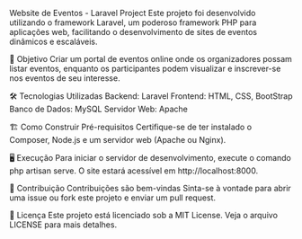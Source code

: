 Website de Eventos - Laravel Project
Este projeto foi desenvolvido utilizando o framework Laravel, um poderoso framework PHP para aplicações web, facilitando o desenvolvimento de sites de eventos dinâmicos e escaláveis.

🎯 Objetivo
Criar um portal de eventos online onde os organizadores possam listar eventos, enquanto os participantes podem visualizar e inscrever-se nos eventos de seu interesse.

🛠️ Tecnologias Utilizadas
Backend: Laravel 
Frontend: HTML, CSS, BootStrap
Banco de Dados: MySQL
Servidor Web: Apache

🏗️ Como Construir
Pré-requisitos
Certifique-se de ter instalado o Composer, Node.js e um servidor web (Apache ou Nginx).

🖥️ Execução
Para iniciar o servidor de desenvolvimento, execute o comando php artisan serve. O site estará acessível em http://localhost:8000.

📝 Contribuição
Contribuições são bem-vindas Sinta-se à vontade para abrir uma issue ou fork este projeto e enviar um pull request.

📜 Licença
Este projeto está licenciado sob a MIT License. Veja o arquivo LICENSE para mais detalhes.
